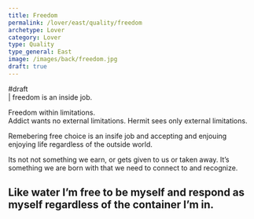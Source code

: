 ```yaml
---
title: Freedom
permalink: /lover/east/quality/freedom
archetype: Lover
category: Lover
type: Quality
type_general: East
image: /images/back/freedom.jpg
draft: true
---
```

#draft   
| freedom is an inside job.   
  
Freedom within limitations.   
Addict wants no external limitations. Hermit sees only external limitations.   
  
Remebering free choice is an insife job and accepting and enjouing enjoying life regardless of the outside world.   
  
Its not not something we earn, or gets given to us or taken away. It’s something we are born with that we need to connect to and recognize.   
  
Like water I’m free to be myself and respond as myself regardless of the container I’m in. 
---
